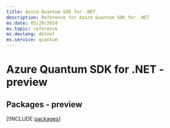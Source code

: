 ```yaml
---
title: Azure Quantum SDK for .NET
description: Reference for Azure Quantum SDK for .NET
ms.date: 05/29/2024
ms.topic: reference
ms.devlang: dotnet
ms.service: quantum
---
```

# Azure Quantum SDK for .NET - preview
## Packages - preview
[!INCLUDE [packages](quantum-index.md)]